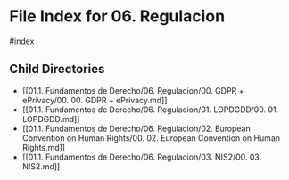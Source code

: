 # File Index for 06. Regulacion
#index

## Child Directories

- [[01.1. Fundamentos de Derecho/06. Regulacion/00. GDPR + ePrivacy/00. 00. GDPR + ePrivacy.md]]
- [[01.1. Fundamentos de Derecho/06. Regulacion/01. LOPDGDD/00. 01. LOPDGDD.md]]
- [[01.1. Fundamentos de Derecho/06. Regulacion/02. European  Convention   on Human  Rights/00. 02. European  Convention   on Human  Rights.md]]
- [[01.1. Fundamentos de Derecho/06. Regulacion/03. NIS2/00. 03. NIS2.md]]

